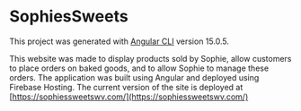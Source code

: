 # SophiesSweets

This project was generated with [Angular CLI](https://github.com/angular/angular-cli) version 15.0.5.

This website was made to display products sold by Sophie, allow customers to place orders on baked goods, and to allow Sophie to manage these orders. The application was built using Angular and deployed using Firebase Hosting. The current version of the site is deployed at [https://sophiessweetswv.com/](https://sophiessweetswv.com/)
